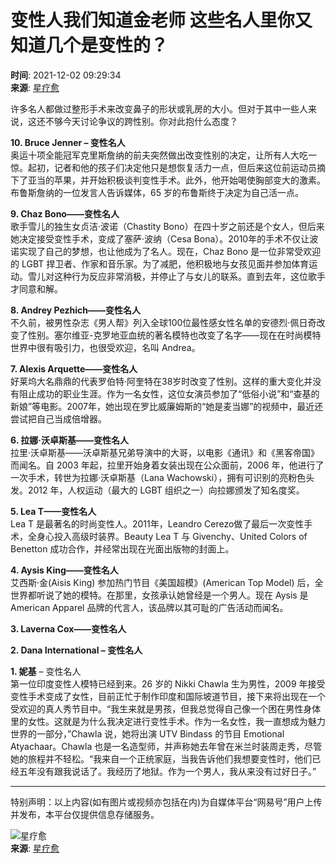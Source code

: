# 变性人我们知道金老师 这些名人里你又知道几个是变性的？

**时间**: 2021-12-02 09:29:34  
**来源**: [星疗愈](https://www.163.com/dy/media/T1632319400774.html)

许多名人都做过整形手术来改变鼻子的形状或乳房的大小。但对于其中一些人来说，这还不够今天讨论争议的跨性别。你对此抱什么态度？

**10. Bruce Jenner – 变性名人**  
奥运十项全能冠军克里斯詹纳的前夫突然做出改变性别的决定，让所有人大吃一惊。起初，记者和他的孩子们决定他只是想恢复活力一点，但后来这位前运动员摘下了亚当的苹果，并开始积极谈判变性手术。此外，他开始喝使胸部变大的激素。布鲁斯詹纳的一位发言人告诉媒体，65 岁的布鲁斯终于决定为自己活一点。

**9. Chaz Bono——变性名人**  
歌手雪儿的独生女贞洁·波诺（Chastity Bono）在四十岁之前还是个女人，但后来她决定接受变性手术，变成了塞萨·波纳（Cesa Bona）。2010年的手术不仅让波诺实现了自己的梦想，也让他成为了名人。现在，Chaz Bono 是一位非常受欢迎的 LGBT 捍卫者、作家和音乐家。为了减肥，他积极地与女孩见面并参加体育运动。雪儿对这种行为反应非常消极，并停止了与女儿的联系。直到去年，这位歌手才同意和解。

**8. Andrey Pezhich——变性名人**  
不久前，被男性杂志《男人帮》列入全球100位最性感女性名单的安德烈·佩日奇改变了性别。塞尔维亚-克罗地亚血统的著名模特也改变了名字——现在在时尚模特世界中很有吸引力，也很受欢迎，名叫 Andrea。

**7. Alexis Arquette——变性名人**  
好莱坞大名鼎鼎的代表罗伯特·阿奎特在38岁时改变了性别。这样的重大变化并没有阻止成功的职业生涯。作为一名女性，这位女演员参加了“低俗小说”和“查基的新娘”等电影。2007年，她出现在罗比威廉姆斯的“她是麦当娜”的视频中，最近还尝试把自己当成倍增器。

**6. 拉娜·沃卓斯基——变性名人**  
拉里·沃卓斯基——沃卓斯基兄弟导演中的大哥，以电影《通讯》和《黑客帝国》而闻名。自 2003 年起，拉里开始身着女装出现在公众面前，2006 年，他进行了一次手术，转世为拉娜·沃卓斯基（Lana Wachowski），拥有可识别的亮粉色头发。2012 年，人权运动（最大的 LGBT 组织之一）向拉娜颁发了知名度奖。

**5. Lea T——变性名人**  
Lea T 是最著名的时尚变性人。2011年，Leandro Cerezo做了最后一次变性手术，全身心投入高级时装界。Beauty Lea T 与 Givenchy、United Colors of Benetton 成功合作，并经常出现在光面出版物的封面上。

**4. Aysis King——变性名人**  
艾西斯·金(Aisis King) 参加热门节目《美国超模》(American Top Model) 后，全世界都听说了她的模特。在那里，女孩承认她曾经是一个男人。现在 Aysis 是 American Apparel 品牌的代言人，该品牌以其可耻的广告活动而闻名。

**3. Laverna Cox——变性名人**

**2. Dana International – 变性名人**

**1. 妮基** – 变性名人  
第一位印度变性人模特已经到来。26 岁的 Nikki Chawla 生为男性，2009 年接受变性手术变成了女性，目前正忙于制作印度和国际坡道节目，接下来将出现在一个受欢迎的真人秀节目中。“我生来就是男孩，但我总觉得自己像一个困在男性身体里的女性。这就是为什么我决定进行变性手术。作为一名女性，我一直想成为魅力世界的一部分，”Chawla 说，她将出演 UTV Bindass 的节目 Emotional Atyachaar。Chawla 也是一名造型师，并声称她去年曾在米兰时装周走秀，尽管她的旅程并不轻松。“我来自一个正统家庭，当我告诉他们我想要变性时，他们已经五年没有跟我说话了。我经历了地狱。作为一个男人，我从来没有过好日子。”

---

特别声明：以上内容(如有图片或视频亦包括在内)为自媒体平台“网易号”用户上传并发布，本平台仅提供信息存储服务。

![星疗愈](https://nimg.ws.126.net/?url=http://dingyue.ws.126.net/2021/0922/193b6bf4j00qzu9f00011c000bq00bqm.jpg&thumbnail=160y160&quality=80&type=jpg)  
**来源**: [星疗愈](https://www.163.com/dy/media/T1632319400774.html)
